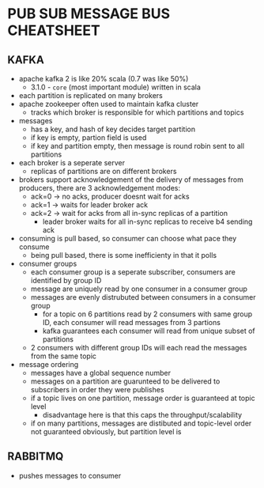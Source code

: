 # PUB SUB MESSAGE BUS CHEATSHEET

## KAFKA
- apache kafka 2 is like 20% scala (0.7 was like 50%)
    - 3.1.0 - `core` (most important module) written in scala
- each partition is replicated on many brokers
- apache zookeeper often used to maintain kafka cluster
    - tracks which broker is responsible for which partitions and topics
- messages
    - has a key, and hash of key decides target partition
    - if key is empty, partion field is used
    - if key and partition empty, then message is round robin sent to all partitions
- each broker is a seperate server
    - replicas of partitions are on different brokers
- brokers support acknowledgement of the delivery of messages from producers, there are 3 acknowledgement modes:
    - ack=0 -> no acks, producer doesnt wait for acks
    - ack=1 -> waits for leader broker ack
    - ack=2 -> wait for acks from all in-sync replicas of a partition
        - leader broker waits for all in-sync replicas to receive b4 sending ack
- consuming is pull based, so consumer can choose what pace they consume
    - being pull based, there is some inefficienty in that it polls
- consumer groups
    - each consumer group is a seperate subscriber, consumers are identified by group ID
    - message are uniquely read by one consumer in a consumer group
    - messages are evenly distrubuted between consumers in a consumer group
        - for a topic on 6 partitions read by 2 consumers with same group ID, each consumer will read messages from 3 partions
        - kafka guarantees each consumer will read from unique subset of partitions
    - 2 consumers with different group IDs will each read the messages from the same topic
- message ordering
    - messages have a global sequence number
    - messages on a partition are guarunteed to be delivered to subscribers in order they were publishes
    - if a topic lives on one partition, message order is guaranteed at topic level
        - disadvantage here is that this caps the throughput/scalability
    - if on many partitions, messages are distibuted and topic-level order not guaranteed obviously, but partition level is

## RABBITMQ
- pushes messages to consumer
